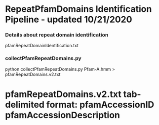 # RepeatPfamDomains Identification Pipeline - updated 10/21/2020

### Details about repeat domain identification 
pfamRepeatDomainIdentification.txt

### collectPfamRepeatDomains.py ###

python collectPfamRepeatDomains.py Pfam-A.hmm > pfamRepeatDomains.v2.txt

# pfamRepeatDomains.v2.txt tab-delimited format: pfamAccessionID	pfamAccessionDescription	

